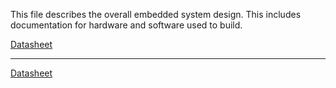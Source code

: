 This file describes the overall embedded system design. This includes documentation for hardware and software used to build.

[Datasheet](https://www.st.com/resource/en/datasheet/stm32f446re.pdf)
***
[Datasheet](https://www.st.com/resource/en/datasheet/stm32f446re.pdf)
